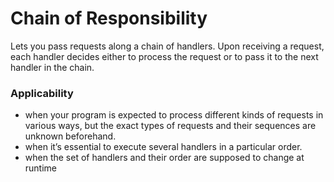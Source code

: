 # Chain of Responsibility

Lets you pass requests along a chain of handlers. Upon receiving a request, each handler decides either to process the request or to pass it to the next handler in the chain.

### Applicability
- when your program is expected to process different kinds of requests in various ways, but the exact types of requests and their sequences are
  unknown beforehand.
- when it’s essential to execute several handlers in a particular order.
- when the set of handlers and their order are supposed to change at runtime